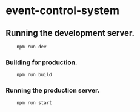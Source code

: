 # event-control-system

## Running the development server.

```bash
    npm run dev
```

### Building for production.

```bash
    npm run build
```

### Running the production server.

```bash
    npm run start
```

